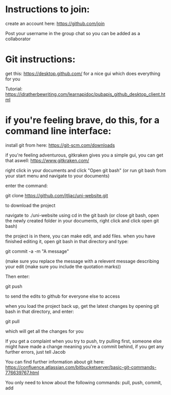 # Instructions to join:

create an account here: https://github.com/join

Post your username in the group chat so you can be added as a collaborator

# Git instructions:

get this: https://desktop.github.com/ for a nice gui which does everything for you

Tutorial: https://idratherbewriting.com/learnapidoc/pubapis_github_desktop_client.html

# **if you're feeling brave, do this, for a command line interface:**

install git from here: https://git-scm.com/downloads

if you're feeling adventurous, gitkraken gives you a simple gui, you can get that aswell: https://www.gitkraken.com/

right click in your documents and click "Open git bash" (or run git bash from your start menu and navigate to your documents)

enter the command: 

git clone https://github.com/jtljac/uni-website.git 

to download the project

navigate to ./uni-website using cd in the git bash (or close git bash, open the newly created folder in your documents, right click and click open git bash)

the project is in there, you can make edit, and add files. when you have finished editing it, open git bash in that directory and type:

git commit -a -m "A message"

(make sure you replace the message with a relevent message describing your edit (make sure you include the quotation marks))

Then enter:

git push

to send the edits to github for everyone else to access

when you load the project back up, get the latest changes by opening git bash in that directory, and enter:

git pull

which will get all the changes for you

If you get a complaint when you try to push, try pulling first, someone else might have made a change meaning you're a commit behind, if you get any further errors, just tell Jacob

You can find further information about git here: https://confluence.atlassian.com/bitbucketserver/basic-git-commands-776639767.html

You only need to know about the following commands: pull, push, commit, add
